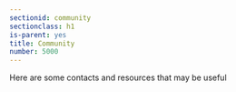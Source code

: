 ```yaml
---
sectionid: community
sectionclass: h1
is-parent: yes
title: Community
number: 5000
---
```


Here are some contacts and resources that may be useful
